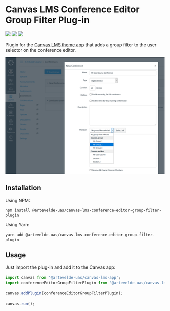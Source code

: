# Canvas LMS Conference Editor Group Filter Plug-in

[![](https://img.shields.io/npm/v/@artevelde-uas/canvas-lms-conference-editor-group-filter-plugin.svg)](https://www.npmjs.com/package/@artevelde-uas/canvas-lms-conference-editor-group-filter-plugin)
[![](https://img.shields.io/github/license/artevelde-uas/canvas-lms-conference-editor-group-filter-plugin.svg)](https://spdx.org/licenses/MIT)
[![](https://img.shields.io/npm/dt/@artevelde-uas/canvas-lms-conference-editor-group-filter-plugin.svg)](https://www.npmjs.com/package/@artevelde-uas/canvas-lms-conference-editor-group-filter-plugin)

Plugin for the [Canvas LMS theme app](https://github.com/ahsdile/canvas-lms-app) that adds a group filter to the user
selector on the conference editor.

![Example image](docs/example.png)

## Installation

Using NPM:

    npm install @artevelde-uas/canvas-lms-conference-editor-group-filter-plugin

Using Yarn:

    yarn add @artevelde-uas/canvas-lms-conference-editor-group-filter-plugin

## Usage

Just import the plug-in and add it to the Canvas app:

```javascript
import canvas from '@artevelde-uas/canvas-lms-app';
import conferenceEditorGroupFilterPlugin from '@artevelde-uas/canvas-lms-conference-editor-group-filter-plugin';

canvas.addPlugin(conferenceEditorGroupFilterPlugin);

canvas.run();
```
